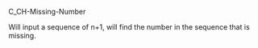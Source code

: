 C_CH-Missing-Number

Will input a sequence of n+1, will find the number in the sequence that is missing.